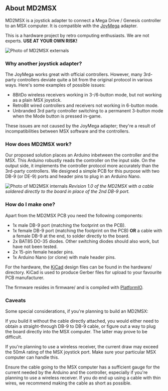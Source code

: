 ## About MD2MSX

MD2MSX is a joystick adapter to connect a Mega Drive / Genesis controller to an MSX computer. It is compatible with the [JoyMega](https://frs.badcoffee.info/hardware/joymega-en.html) adapter.

This is a hardware project by retro computing enthusiasts. We are not experts. **USE AT YOUR OWN RISK!**

![Photo of MD2MSX externals](https://github.com/DigitalSpacemen/MD2MSX/assets/615114/9a9770d4-a4a1-464c-bad5-fd5e394e6db7)

### Why another joystick adapter?

The JoyMega works great with official controllers. However, many 3rd-party controllers deviate quite a bit from the original protocol in various ways. Here's some examples of possible issues:

- 8BitDo wireless receivers working in 3-/6-button mode, but not working as a plain MSX joystick.
- RetroBit wired controllers and receivers not working in 6-button mode.
- Unbranded 3rd party controller switching to a permanent 3-button mode when the Mode button is pressed in-game.

These issues are not caused by the JoyMega adapter; they're a result of incompatibilities between MSX software and the controllers.

### How does MD2MSX work?

Our proposed solution places an Arduino inbetween the controller and the MSX. This Arduino robustly reads the controller on the input side. On the output side, it implements the controller protocol more accurately than the 3rd-party controllers. We designed a simple PCB for this purpose with two DB-9 (or DE-9) ports and header pins to plug in an Arduino Nano.

![Photo of MD2MSX internals](https://github.com/DigitalSpacemen/MD2MSX/assets/615114/11f8d075-2c05-4a96-969a-653f34b694bf)
*Revision 1.0 of the MD2MSX with a cable soldered directly to the board in place of the 2nd DB-9 port.*

### How do I make one?

Apart from the MD2MSX PCB you need the following components:

- 1x male DB-9 port (matching the footprint on the PCB).
- 1x female DB-9 port (matching the footprint on the PCB) **OR** a cable with a female DB-9 at the end, to solder directly to the board.
- 2x BAT85 DO-35 diodes. Other switching diodes should also work, but have not been tested.
- 2x 15-pin female header pins.
- 1x Arduino Nano (or clone) with male header pins.

For the hardware, the [KiCad](https://www.kicad.org/) design files can be found in the hardware/ directory. KiCad is used to produce Gerber files for upload to your favourite PCB manufacturer.

The firmware resides in firmware/ and is compiled with [PlatformIO](https://platformio.org/).

### Caveats

Some special considerations, if you're planning to build an MD2MSX:

If you build it without the cable directly attached, you would either need to obtain a straight-through DB-9 to DB-9 cable, or figure out a way to plug the board directly into the MSX computer. The latter may prove to be difficult.

If you're planning to use a wireless receiver, the current draw may exceed the 50mA rating of the MSX joystick port. Make sure your particular MSX computer can handle this.

Ensure the cable going to the MSX computer has a sufficient gauge for the current needed by the Arduino and the controller, especially if you're planning to use a wireless receiver. If you do end up using a cable with thin wires, we recommend making the cable as short as possible.
